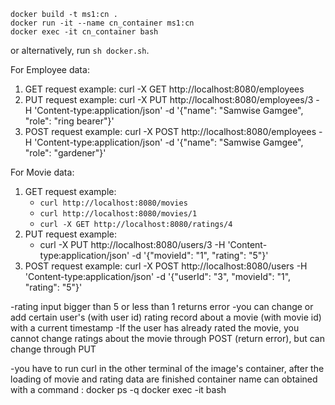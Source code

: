 
```
docker build -t ms1:cn .
docker run -it --name cn_container ms1:cn
docker exec -it cn_container bash
```

or alternatively, run `sh docker.sh`.

For Employee data:
1. GET request example:
curl -X GET http://localhost:8080/employees
2. PUT request example:
curl -X PUT http://localhost:8080/employees/3 -H 'Content-type:application/json' -d '{"name": "Samwise Gamgee", "role": "ring bearer"}'
3. POST request example:
curl -X POST http://localhost:8080/employees -H 'Content-type:application/json' -d '{"name": "Samwise Gamgee", "role": "gardener"}'


For Movie data:
1. GET request example:
   - `curl http://localhost:8080/movies`
   - `curl http://localhost:8080/movies/1`
   - `curl -X GET http://localhost:8080/ratings/4`
2. PUT request example:
   - curl -X PUT http://localhost:8080/users/3 -H 'Content-type:application/json' -d '{"movieId": "1", "rating": "5"}'
3. POST request example:
curl -X POST http://localhost:8080/users -H 'Content-type:application/json' -d '{"userId": "3", "movieId": "1", "rating": "5"}'



-rating input  bigger than 5 or less than 1 returns error
-you can change or add certain user's (with user id) rating record about a movie (with movie id) with a current timestamp
-If the user has already rated the movie, you cannot change ratings about the movie through POST (return error), but can change through PUT

-you have to run curl in the other terminal of the image's container, after the loading of movie and rating data are finished
container name can obtained with a command : docker ps -q
docker exec -it <container-name> bash





